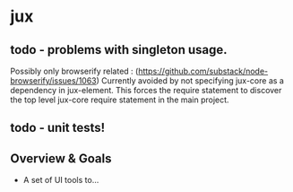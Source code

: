 
# jux

## todo - problems with singleton usage.
Possibly only browserify related : (https://github.com/substack/node-browserify/issues/1063)
Currently avoided by not specifying jux-core as a dependency in jux-element.
This forces the require statement to discover the top level jux-core require statement in the main project.

## todo - unit tests!

## Overview & Goals

- A set of UI tools to...


